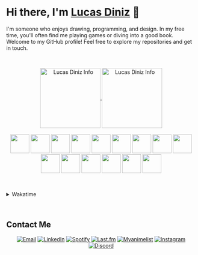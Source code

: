 # Hi there, I'm [Lucas Diniz](#) 👋

I'm someone who enjoys drawing, programming, and design. In my free time, you'll often find me playing games or diving into a good book. Welcome to my GitHub profile! Feel free to explore my repositories and get in touch.

&nbsp;

<div align="center">
<a href="#">
<img align="center" title="this data is so wrong wtf" height=160 alt="Lucas Diniz Info" src="https://github-readme-stats.vercel.app/api?username=LucasHenriqueDiniz&count_private=true&show_icons=true&locale=en&theme=nord&include_all_commits=true&rank_icon=github&hide=stars,issues&show=reviews">
</a>
<a href="#">
<img align="center" alt="Lucas Diniz Info" height=160 src="https://github-readme-stats.vercel.app/api/top-langs/?username=LucasHenriqueDiniz&layout=compact&rank_icon=github&hide_rank=true&theme=nord&show_icons=true">
</a>
</div>
  &nbsp;
  <div align="center">
    <img height='50' src="https://cdn.jsdelivr.net/gh/devicons/devicon/icons/react/react-original.svg" />
    <img height='50' src="https://cdn.jsdelivr.net/gh/devicons/devicon/icons/nextjs/nextjs-original.svg" />
    <img height='50' src="https://cdn.jsdelivr.net/gh/devicons/devicon/icons/html5/html5-plain-wordmark.svg" />
    <img height='50' src="https://cdn.jsdelivr.net/gh/devicons/devicon/icons/css3/css3-plain-wordmark.svg" />
    <img height='50' src="https://cdn.jsdelivr.net/gh/devicons/devicon/icons/javascript/javascript-original.svg" />
    <img height='50' src="https://cdn.jsdelivr.net/gh/devicons/devicon/icons/typescript/typescript-original.svg" />
    <img height='50' src="https://cdn.jsdelivr.net/gh/devicons/devicon/icons/tailwindcss/tailwindcss-plain.svg" />
    <img height='50' src="https://cdn.jsdelivr.net/gh/devicons/devicon/icons/python/python-original.svg" />
    <img height='50' src="https://cdn.jsdelivr.net/gh/devicons/devicon/icons/npm/npm-original-wordmark.svg" />
    <img height='50' src="https://cdn.jsdelivr.net/gh/devicons/devicon/icons/nodejs/nodejs-plain.svg" />
    <img height='50' src="https://cdn.jsdelivr.net/gh/devicons/devicon/icons/jquery/jquery-plain.svg" />
    <img height='50' src="https://cdn.jsdelivr.net/gh/devicons/devicon/icons/figma/figma-original.svg" />
    <img height='50' src="https://cdn.jsdelivr.net/gh/devicons/devicon/icons/illustrator/illustrator-line.svg" />
    <img height='50' src="https://cdn.jsdelivr.net/gh/devicons/devicon/icons/photoshop/photoshop-line.svg" />
    <img height='50' src="https://cdn.jsdelivr.net/gh/devicons/devicon/icons/aftereffects/aftereffects-original.svg" />
  </div>
  
&nbsp; 

<details>
  <summary>Wakatime</summary>
    <div align='center'>
<figure>
  <embed src="https://wakatime.com/share/@Amayacrab/60288ac2-50c6-48c3-ace1-7a6cba8f4641.svg"/>
</figure>
    </div>
</details>

&nbsp;

<!-- Connect with me -->
## Contact Me
<p align="center">
  <a href="mailto:lucas@daedalus-institute.com"><img src="https://img.shields.io/badge/Gmail-D14836?style=for-the-badge&logo=gmail&logoColor=white" alt="Email"/></a>
  <!-- <a href="https://yourwebsite.com"><img src="https://img.shields.io/badge/-Website-black?style=flat-square&logo=firefox" alt="Website"/></a> -->
  <a href="https://www.linkedin.com/in/lucas-diniz-ostroski/"><img src="https://img.shields.io/badge/LinkedIn-0077B5?style=for-the-badge&logo=linkedin&logoColor=white" alt="LinkedIn"/></a>
  <a href="https://open.spotify.com/user/amaya-kun?si=3fedbbfc03dc404b"><img src="https://img.shields.io/badge/Spotify-1ED760?&style=for-the-badge&logo=spotify&logoColor=white" alt="Spotify"/></a>
  <a href="https://www.last.fm/pt/user/Amayacrab"><img src="https://img.shields.io/badge/last.fm-D51007?style=for-the-badge&logo=last.fm&logoColor=white" alt="Last.fm"/></a>
  <a href="https://myanimelist.net/profile/Amayacrab"><img src="https://img.shields.io/badge/Myanimelist-2E51A2?style=for-the-badge&logo=myanimelist&logoColor=white" alt="Myanimelist"/></a>
  <a href="https://www.instagram.com/lucasdinizostroski/"><img src="https://img.shields.io/badge/Instagram-E4405F?style=for-the-badge&logo=instagram&logoColor=white" alt="Instagram"/></a>
  <a href="https://discord.gg/GUMxfxHc"><img src="https://img.shields.io/badge/Discord-5865F2?style=for-the-badge&logo=discord&logoColor=white" alt="Discord"/></a>
  <!-- <a href=""><img src="" alt=""/></a> -->
</p>
